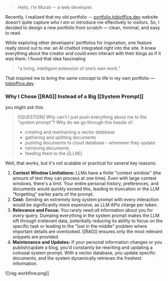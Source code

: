 > Hello, I’m Murali -- a web developer.

Recently, I realized that my old portfolio -- [portfolio.tobioffice.dev](https://portfolio.tobioffice.dev) website doesn’t quite capture _who I am_ or introduce me effectively to visitors. So, I decided to design a new portfolio from scratch — clean, minimal, and easy to read.

While exploring other developers’ portfolios for inspiration, one feature really stood out to me: an AI chatbot integrated right into the site. It knew everything about the creator and could even interact with their blogs as if it _was_ them. I found that idea fascinating 

> "a living, intelligent extension of one’s own work."

That inspired me to bring the same concept to life in my own portfolio — [tobioffice.dev](https://tobioffice.dev)

### Why I Chose [[RAG]] Instead of a Big [[System Prompt]]

you might ask this:

> [!QUESTION]
> Why can't I just push everything about me to the "system prompt"? Why do we go through this hassle of:
> - creating and maintaining a vector database
> - gathering and splitting documents
> - pushing documents to cloud database - whenever they update
> - retrieving documents
> - feeding them to the [[LLM]]

Well, that works, but it's not scalable or practical for several key reasons:

1.  **Context Window Limitations:** LLMs have a finite "context window" (the amount of text they can process at one time). Even with large context windows, there's a limit. Your entire personal history, preferences, and documents would quickly exceed this, leading to truncation or the LLM "forgetting" earlier parts of the prompt.
2.  **Cost:** Sending an extremely long system prompt with every interaction would be significantly more expensive, as LLM APIs charge per token.
3.  **Relevance and Focus:** You rarely need *all* information about you for *every* query. Dumping everything in the system prompt makes the LLM sift through irrelevant data, potentially reducing its ability to focus on the specific task or leading to the "lost in the middle" problem where important details are overlooked. [[RAG]] ensures only the most relevant snippets are provided.
4. **Maintenance and Updates:** If your personal information changes or you publish/update a blog, you'd constantly be rewriting and updating a colossal system prompt. With a vector database, you update specific documents, and the system dynamically retrieves the freshest information.

![[rag workflow.png]]